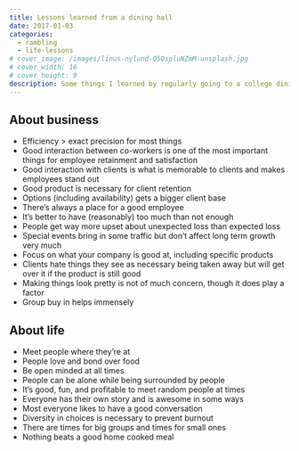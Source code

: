 ```yaml
---
title: Lessons learned from a dining hall
date: 2017-01-03
categories:
  - rambling
  - life-lessons
# cover_image: /images/linus-nylund-Q5QspluNZmM-unsplash.jpg
# cover_width: 16
# cover_height: 9
description: Some things I learned by regularly going to a college dining hall.
---
```


<h2>About business</h2>

- Efficiency > exact precision for most things
- Good interaction between co-workers is one of the most important things for employee retainment and satisfaction
- Good interaction with clients is what is memorable to clients and makes employees stand out
- Good product is necessary for client retention
- Options (including availability) gets a bigger client base
- There’s always a place for a good employee
- It’s better to have (reasonably) too much than not enough
- People get way more upset about unexpected loss than expected loss
- Special events bring in some traffic but don’t affect long term growth very much
- Focus on what your company is good at, including specific products
- Clients hate things they see as necessary being taken away but will get over it if the product is still good
- Making things look pretty is not of much concern, though it does play a factor
- Group buy in helps immensely

<h2>About life</h2>

- Meet people where they’re at
- People love and bond over food
- Be open minded at all times
- People can be alone while being surrounded by people
- It’s good, fun, and profitable to meet random people at times
- Everyone has their own story and is awesome in some ways
- Most everyone likes to have a good conversation
- Diversity in choices is necessary to prevent burnout
- There are times for big groups and times for small ones
- Nothing beats a good home cooked meal
